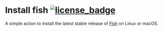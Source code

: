# Install fish [![license_badge][]][license]

A simple action to install the latest stable release of [Fish][] on Linux or macOS.

[fish]: https://fishshell.com/
[license_badge]: https://img.shields.io/github/license/fish-actions/install-fish
[license]: LICENSE.md
